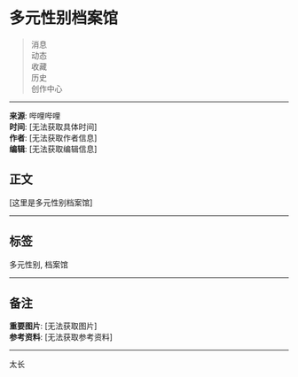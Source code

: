 # 多元性别档案馆

> 消息  
> 动态  
> 收藏  
> 历史  
> 创作中心  

---

**来源**: 哔哩哔哩  
**时间**: [无法获取具体时间]  
**作者**: [无法获取作者信息]  
**编辑**: [无法获取编辑信息]  

## 正文

[这里是多元性别档案馆]  

---

## 标签

多元性别, 档案馆

---

## 备注

**重要图片**: [无法获取图片]  
**参考资料**: [无法获取参考资料]  

---

太长